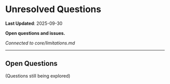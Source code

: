 # Unresolved Questions

**Last Updated**: 2025-09-30

**Open questions and issues.**

*Connected to core/limitations.md*

---

## Open Questions

(Questions still being explored)
